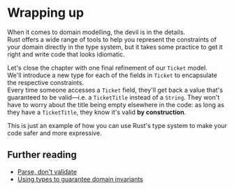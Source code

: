 # Wrapping up

When it comes to domain modelling, the devil is in the details.\
Rust offers a wide range of tools to help you represent the constraints of your domain directly in the type system,
but it takes some practice to get it right and write code that looks idiomatic.

Let's close the chapter with one final refinement of our `Ticket` model.\
We'll introduce a new type for each of the fields in `Ticket` to encapsulate the respective constraints.\
Every time someone accesses a `Ticket` field, they'll get back a value that's guaranteed to be valid—i.e. a
`TicketTitle` instead of a `String`. They won't have to worry about the title being empty elsewhere in the code:
as long as they have a `TicketTitle`, they know it's valid **by construction**.

This is just an example of how you can use Rust's type system to make your code safer and more expressive.

## Further reading

- [Parse, don't validate](https://lexi-lambda.github.io/blog/2019/11/05/parse-don-t-validate/)
- [Using types to guarantee domain invariants](https://www.lpalmieri.com/posts/2020-12-11-zero-to-production-6-domain-modelling/)
